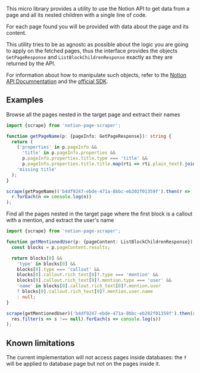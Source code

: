 This micro library provides a utility to use the Notion API to get data from a page and all its nested children with a single line of code.

For each page found you will be provided with data about the page and its content.

This utility tries to be as agnostc as possible about the logic you are going to apply on the fetched pages, thus the interface provides the objects `GetPageResponse` and `ListBlockChildrenResponse` exactly as they are returned by the API.

For information about how to manipulate such objects, refer to the [Notion API Documnentation](https://developers.notion.com/reference/intro) and the [official SDK](https://www.npmjs.com/package/@notionhq/client).

## Examples

Browse all the pages nested in the target page and extract their names

```ts
import {scrape} from 'notion-page-scraper';

function getPageName(p: {pageInfo: GetPageResponse}): string {
  return (
    ('properties' in p.pageInfo &&
      'title' in p.pageInfo.properties &&
      p.pageInfo.properties.title.type === 'title' &&
      p.pageInfo.properties.title.title.map(rti => rti.plain_text).join('')) ||
    'missing title'
  );
}

scrape(getPageName)('b4df9247-ebde-471a-8bbc-eb202f01359f').then(r =>
  r.forEach(n => console.log(n))
);
```

Find all the pages nested in the target page where the first block is a callout with a mention, and extract the user's name

```ts
import {scrape} from 'notion-page-scraper';

function getMentionedUser(p: {pageContent: ListBlockChildrenResponse}) {
  const blocks = p.pageContent.results;

  return blocks[0] &&
    'type' in blocks[0] &&
    blocks[0].type === 'callout' &&
    blocks[0].callout.rich_text[0]?.type === 'mention' &&
    blocks[0].callout.rich_text[0]?.mention.type === 'user' &&
    'name' in blocks[0].callout.rich_text[0]?.mention.user
    ? blocks[0].callout.rich_text[0]?.mention.user.name
    : null;
}

scrape(getMentionedUser)('b4df9247-ebde-471a-8bbc-eb202f01359f').then(res =>
  res.filter(s => s !== null).forEach(s => console.log(s))
);
```

## Known limitations

The current implementation will not access pages inside databases: the `f` will be applied to database page but not on the pages inside it.
